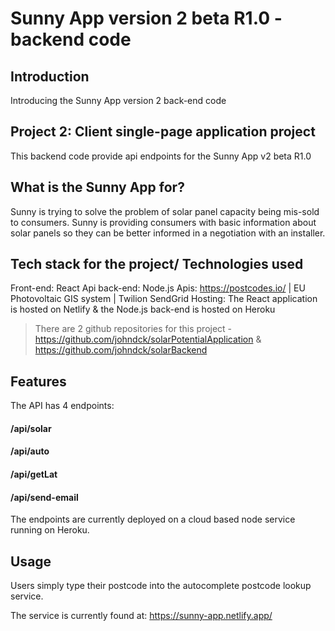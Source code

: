 # Sunny App version 2 beta R1.0 - backend code

## Introduction

Introducing the Sunny App version 2 back-end code

## Project 2: Client single-page application project

This backend code provide api endpoints for the Sunny App v2 beta R1.0

## What is the Sunny App for?

Sunny is trying to solve the problem of solar panel capacity being mis-sold to consumers. Sunny is providing consumers with basic information about solar panels so they can be better informed in a negotiation with an installer.

## Tech stack for the project/ Technologies used

Front-end: React
Api back-end: Node.js
Apis: https://postcodes.io/ | EU Photovoltaic GIS system | Twilion SendGrid
Hosting: The React application is hosted on Netlify & the Node.js back-end is hosted on Heroku

> There are 2 github repositories for this project - https://github.com/johndck/solarPotentialApplication & https://github.com/johndck/solarBackend

## Features

The API has 4 endpoints:

#### /api/solar

#### /api/auto

#### /api/getLat

#### /api/send-email

The endpoints are currently deployed on a cloud based node service running on Heroku.

## Usage

Users simply type their postcode into the autocomplete postcode lookup service.

The service is currently found at: https://sunny-app.netlify.app/
